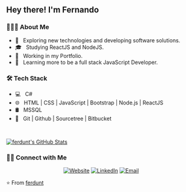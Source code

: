 <h2> Hey there! I'm Fernando</h2>

<h3> 👨🏻‍💻 About Me </h3>

- 🤔 &nbsp; Exploring new technologies and developing software solutions.
- 🎓 &nbsp; Studying ReactJS and NodeJS.
- 💼 &nbsp; Working in my Portfolio.
- 🌱 &nbsp; Learning more to be a full stack JavaScript Developer.


<h3>🛠 Tech Stack</h3>

- 💻 &nbsp; C# 
- 🌐 &nbsp; HTML | CSS | JavaScript | Bootstrap | Node.js | ReactJS
- 🛢 &nbsp; MSSQL
- 🔧 &nbsp; Git | Github | Sourcetree  | Bitbucket

<br/>

[![ferdunt's GitHub Stats](https://github-readme-stats.vercel.app/api?username=ferdunt&show_icons=true)](https://github.com/ferdunt)

<h3> 🤝🏻 Connect with Me </h3>

<p align="center">
<a href="https://ferdunt.github.io/"><img alt="Website" src="https://img.shields.io/badge/Website-www.ferdunt.github.io-blue?style=flat-square&logo=google-chrome"></a>
<a href="https://www.linkedin.com/in/guisbertfernando/" target="_blank"><img alt="LinkedIn" src="https://img.shields.io/badge/LinkedIn-Fernando%20Guisbert%20Segales-blue?style=flat-square&logo=linkedin"></a>
<a href="mailto:guisbertfernando@gmail.com"><img alt="Email" src="https://img.shields.io/badge/Email-guisbertfernando@gmail.com-blue?style=flat-square&logo=gmail"></a>
</p>

⭐️ From [ferdunt](https://github.com/ferdunt)
